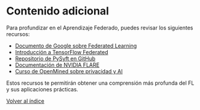# Contenido adicional

Para profundizar en el Aprendizaje Federado, puedes revisar los siguientes recursos:

- [Documento de Google sobre Federated Learning](https://ai.googleblog.com/2017/04/federated-learning-collaborative.html)
- [Introducción a TensorFlow Federated](https://www.tensorflow.org/federated)
- [Repositorio de PySyft en GitHub](https://github.com/OpenMined/PySyft)
- [Documentación de NVIDIA FLARE](https://developer.nvidia.com/nvidia-flare)
- [Curso de OpenMined sobre privacidad y AI](https://courses.openmined.org/)

Estos recursos te permitirán obtener una comprensión más profunda del FL y sus aplicaciones prácticas.

[Volver al índice](README.md)

